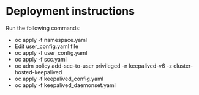 # Deployment instructions

Run the following commands:

- oc apply -f namespace.yaml
- Edit user_config.yaml file
- oc apply -f user_config.yaml
- oc apply -f scc.yaml
- oc adm policy add-scc-to-user privileged -n keepalived-v6  -z cluster-hosted-keepalived
- oc apply -f keepalived_config.yaml
- oc apply -f keepalived_daemonset.yaml
